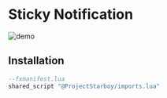 # Sticky Notification

![demo](https://cdn.lorraxs.dev/doc-assets/stickynotification.png "Sticky Notification")

## Installation

```lua
--fxmanifest.lua
shared_script "@ProjectStarboy/imports.lua"
```
